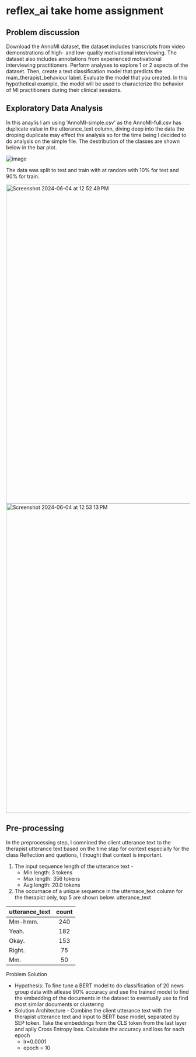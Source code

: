 # reflex_ai take home assignment
## Problem discussion
Download the AnnoMI dataset, the dataset includes transcripts from
  video demonstrations of high- and low-quality motivational interviewing. The dataset also
  includes annotations from experienced motivational interviewing practitioners.
  Perform analyses to explore 1 or 2 aspects of the dataset. 
  Then, create a text classification
  model that predicts the main_therapist_behaviour label. Evaluate the model that you created. In
  this hypothetical example, the model will be used to characterize the behavior of MI practitioners
  during their clinical sessions.

  ## Exploratory Data Analysis

In this anaylis I am using 'AnnoMI-simple.csv' as the AnnoMI-full.csv has duplicate value in the utterance_text column, diving deep into the data the droping duplicate may effect the analysis so for the time being I decided to do analysis on the simple file.
The destribution of the classes are shown below in the bar plot.

![image](https://github.com/SushaSureshh/reflex_ai/assets/35441892/01917d5f-20d3-40d4-908a-8188c51e32d9)

The data was split to test and train with at random with 10% for test and 90% for train. 

<img width="871" alt="Screenshot 2024-06-04 at 12 52 49 PM" src="https://github.com/SushaSureshh/reflex_ai/assets/35441892/cb03e763-2401-4f3c-80ff-472cfc822a6d">

<img width="846" alt="Screenshot 2024-06-04 at 12 53 13 PM" src="https://github.com/SushaSureshh/reflex_ai/assets/35441892/14050e49-5301-430f-b9bc-9974454e6704">

## Pre-processing
In the preprocessing step, I comnined the client utterance text to the therapist utterance text based on the time stap for context especially for the class Reflection and quetions, I thought that context is important.
1. The input sequence length of the utterance text - 
     - Min length: 3 tokens
     - Max length: 356 tokens
     - Avg length: 20.0 tokens
3. The occurnace of a unique sequence in the utternace_text column for the therapist only, top 5 are shown below.
utterance_text 


| utterance_text        | count           | 
| ------------- |:-------------:| 
|  Mm-hmm.     | 240 |
| Yeah.      | 182      |
| Okay. | 153    |
| Right.      | 75      |
| Mm. | 50     |

Problem Solution 
-  Hypothesis: To fine tune a BERT model to do classification of 20 news group data with atlease 90% accuracy and use the trained model to find the embedding of the documents in the dataset to eventually use to find most similar documents or clustering
- Solution Architecture - Combine the client utterance text with the therapist utterance text and input to BERT base model, separated by SEP token. Take the embeddings from the CLS token from the last layer and aplly Cross Entropy loss. Calculate the accuracy and loss for each epoch
    - lr=0.0001
    - epoch = 10
      




 






  
